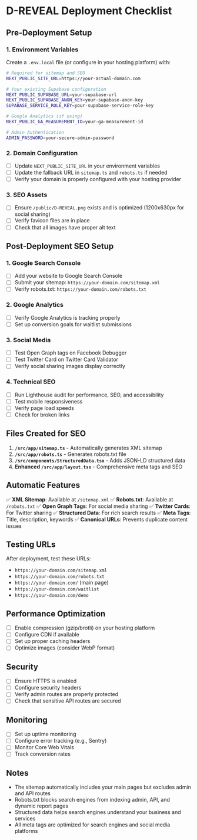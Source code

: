 # D-REVEAL Deployment Checklist

## Pre-Deployment Setup

### 1. Environment Variables
Create a `.env.local` file (or configure in your hosting platform) with:

```bash
# Required for sitemap and SEO
NEXT_PUBLIC_SITE_URL=https://your-actual-domain.com

# Your existing Supabase configuration
NEXT_PUBLIC_SUPABASE_URL=your-supabase-url
NEXT_PUBLIC_SUPABASE_ANON_KEY=your-supabase-anon-key
SUPABASE_SERVICE_ROLE_KEY=your-supabase-service-role-key

# Google Analytics (if using)
NEXT_PUBLIC_GA_MEASUREMENT_ID=your-ga-measurement-id

# Admin Authentication
ADMIN_PASSWORD=your-secure-admin-password
```

### 2. Domain Configuration
- [ ] Update `NEXT_PUBLIC_SITE_URL` in your environment variables
- [ ] Update the fallback URL in `sitemap.ts` and `robots.ts` if needed
- [ ] Verify your domain is properly configured with your hosting provider

### 3. SEO Assets
- [ ] Ensure `/public/D-REVEAL.png` exists and is optimized (1200x630px for social sharing)
- [ ] Verify favicon files are in place
- [ ] Check that all images have proper alt text

## Post-Deployment SEO Setup

### 1. Google Search Console
- [ ] Add your website to Google Search Console
- [ ] Submit your sitemap: `https://your-domain.com/sitemap.xml`
- [ ] Verify robots.txt: `https://your-domain.com/robots.txt`

### 2. Google Analytics
- [ ] Verify Google Analytics is tracking properly
- [ ] Set up conversion goals for waitlist submissions

### 3. Social Media
- [ ] Test Open Graph tags on Facebook Debugger
- [ ] Test Twitter Card on Twitter Card Validator
- [ ] Verify social sharing images display correctly

### 4. Technical SEO
- [ ] Run Lighthouse audit for performance, SEO, and accessibility
- [ ] Test mobile responsiveness
- [ ] Verify page load speeds
- [ ] Check for broken links

## Files Created for SEO

1. **`/src/app/sitemap.ts`** - Automatically generates XML sitemap
2. **`/src/app/robots.ts`** - Generates robots.txt file
3. **`/src/components/StructuredData.tsx`** - Adds JSON-LD structured data
4. **Enhanced `/src/app/layout.tsx`** - Comprehensive meta tags and SEO

## Automatic Features

✅ **XML Sitemap**: Available at `/sitemap.xml`
✅ **Robots.txt**: Available at `/robots.txt`
✅ **Open Graph Tags**: For social media sharing
✅ **Twitter Cards**: For Twitter sharing
✅ **Structured Data**: For rich search results
✅ **Meta Tags**: Title, description, keywords
✅ **Canonical URLs**: Prevents duplicate content issues

## Testing URLs

After deployment, test these URLs:
- `https://your-domain.com/sitemap.xml`
- `https://your-domain.com/robots.txt`
- `https://your-domain.com/` (main page)
- `https://your-domain.com/waitlist`
- `https://your-domain.com/demo`

## Performance Optimization

- [ ] Enable compression (gzip/brotli) on your hosting platform
- [ ] Configure CDN if available
- [ ] Set up proper caching headers
- [ ] Optimize images (consider WebP format)

## Security

- [ ] Ensure HTTPS is enabled
- [ ] Configure security headers
- [ ] Verify admin routes are properly protected
- [ ] Check that sensitive API routes are secured

## Monitoring

- [ ] Set up uptime monitoring
- [ ] Configure error tracking (e.g., Sentry)
- [ ] Monitor Core Web Vitals
- [ ] Track conversion rates

## Notes

- The sitemap automatically includes your main pages but excludes admin and API routes
- Robots.txt blocks search engines from indexing admin, API, and dynamic report pages
- Structured data helps search engines understand your business and services
- All meta tags are optimized for search engines and social media platforms